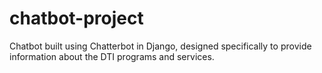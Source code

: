 # chatbot-project
Chatbot built using Chatterbot in Django, designed specifically to provide information about the DTI programs and services.
